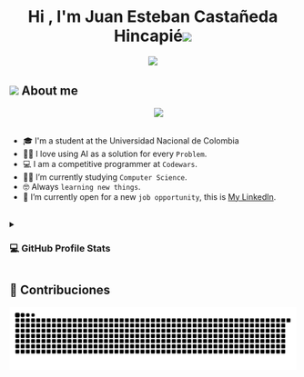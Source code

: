 <h1 align="center"><b>Hi , I'm Juan Esteban Castañeda Hincapié</b><img src="https://media.giphy.com/media/hvRJCLFzcasrR4ia7z/giphy.gif" width="35"></h1>
<p align="center">
  <a href="https://github.com/DenverCoder1/readme-typing-svg"><img src="https://readme-typing-svg.herokuapp.com?font=Time+New+Roman&color=%23C8BE25&size=25&center=true&vCenter=true&width=600&height=100&lines=Computer+Science+Student;learning+new+things;Python+lover"></a>
</p>

## <picture><img src = "https://github.com/7oSkaaa/7oSkaaa/blob/main/Images/about_me.gif?raw=true" width = 50px></picture> About me

<picture> <img align="right" src="https://github.com/7oSkaaa/7oSkaaa/blob/main/Images/Right_Side.gif?raw=true" width = 250px></picture>

<br><br>

- :mortar_board: I'm a student at the Universidad Nacional de Colombia
- :technologist: I love using AI as a solution for every `Problem`.
- :computer: I am a competitive programmer at `Codewars`.
- :student: I’m currently studying `Computer Science`.
- :nerd_face: Always `learning new things`.
- :thinking: I’m currently open for a new `job opportunity`, this is [My LinkedIn](https://www.linkedin.com/in/juan-esteban-castañeda-hincapié-20306125a/).
<br>
<details><summary><h3>💻 GitHub Profile Stats</h3></summary>
<p align="center">
    <a href="https://github.com/anuraghazra/github-readme-stats">
	    <img alt="K4ztark's Github Stats" src="https://github-readme-stats.vercel.app/api?username=K4ztark&show_icons=true&count_private=true&locale=en&theme=tokyonight&layout=compact" height="230px"/></a>
	  <img src="https://github-readme-stats.vercel.app/api/top-langs?username=K4ztark&langs_count=10&show_icons=true&locale=en&theme=tokyonight" alt="K4ztark" height="230px"/>
<br/>

  <b>Note:</b> Top languages is only a metric of the languages my public code consists of and doesn't reflect experience or skill level.
  </p>
</details>

## 🐍 Contribuciones
![snake gif](https://github.com/K4ztark/K4ztark/blob/output/github-snake-dark.svg)
